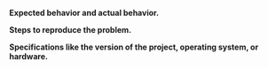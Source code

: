 **Expected behavior and actual behavior.**

**Steps to reproduce the problem.**

**Specifications like the version of the project, operating system, or hardware.**
